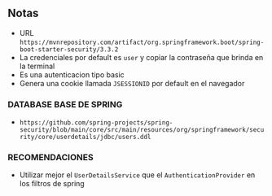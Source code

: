 ## Notas

- URL `https://mvnrepository.com/artifact/org.springframework.boot/spring-boot-starter-security/3.3.2`
- La credenciales por default es `user` y copiar la contraseña que brinda en la terminal
- Es una autenticacion tipo basic
- Genera una cookie llamada `JSESSIONID` por default en el navegador

### DATABASE BASE DE SPRING
- `https://github.com/spring-projects/spring-security/blob/main/core/src/main/resources/org/springframework/security/core/userdetails/jdbc/users.ddl`

### RECOMENDACIONES
- Utilizar mejor el `UserDetailsService` que el `AuthenticationProvider` en los filtros de spring